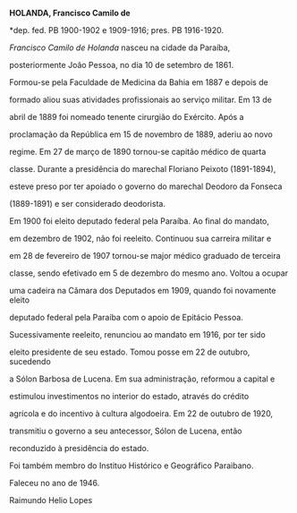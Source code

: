 **HOLANDA, Francisco Camilo de**



\*dep. fed. PB 1900-1902 e 1909-1916; pres. PB 1916-1920.



*Francisco Camilo de Holanda* nasceu na cidade da Paraíba,

posteriormente João Pessoa, no dia 10 de setembro de 1861.



Formou-se pela Faculdade de Medicina da Bahia em 1887 e depois de

formado aliou suas atividades profissionais ao serviço militar. Em 13 de

abril de 1889 foi nomeado tenente cirurgião do Exército. Após a

proclamação da República em 15 de novembro de 1889, aderiu ao novo

regime. Em 27 de março de 1890 tornou-se capitão médico de quarta

classe. Durante a presidência do marechal Floriano Peixoto (1891-1894),

esteve preso por ter apoiado o governo do marechal Deodoro da Fonseca

(1889-1891) e ser considerado deodorista.



Em 1900 foi eleito deputado federal pela Paraíba. Ao final do mandato,

em dezembro de 1902, não foi reeleito. Continuou sua carreira militar e

em 28 de fevereiro de 1907 tornou-se major médico graduado de terceira

classe, sendo efetivado em 5 de dezembro do mesmo ano. Voltou a ocupar

uma cadeira na Câmara dos Deputados em 1909, quando foi novamente eleito

deputado federal pela Paraíba com o apoio de Epitácio Pessoa.

Sucessivamente reeleito, renunciou ao mandato em 1916, por ter sido

eleito presidente de seu estado. Tomou posse em 22 de outubro, sucedendo

a Sólon Barbosa de Lucena. Em sua administração, reformou a capital e

estimulou investimentos no interior do estado, através do crédito

agrícola e do incentivo à cultura algodoeira. Em 22 de outubro de 1920,

transmitiu o governo a seu antecessor, Sólon de Lucena, então

reconduzido à presidência do estado.



Foi também membro do Instituo Histórico e Geográfico Paraibano.



Faleceu no ano de 1946.



Raimundo Helio Lopes



